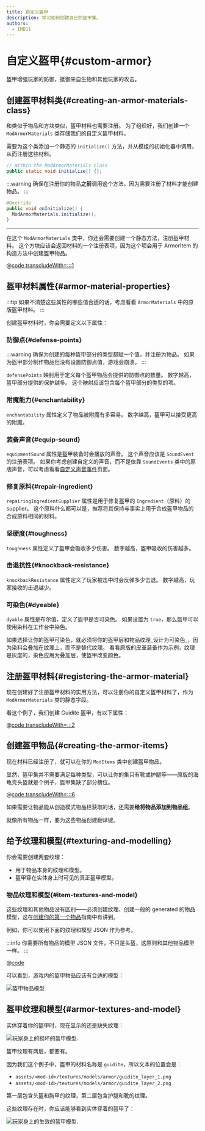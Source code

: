 ```yaml
---
title: 自定义盔甲
description: 学习如何创建自己的盔甲集。
authors:
  - IMB11
---
```


# 自定义盔甲{#custom-armor}

盔甲增强玩家的防御，抵御来自生物和其他玩家的攻击。

## 创建盔甲材料类{#creating-an-armor-materials-class}

和类似于物品和方块类似，盔甲材料也需要注册。 为了组织好，我们创建一个 `ModArmorMaterials` 类存储我们的自定义盔甲材料。

需要为这个类添加一个静态的 `initialize()` 方法，并从模组的初始化器中调用，从而注册这些材料。

```java
// Within the ModArmorMaterials class
public static void initialize() {};
```

:::warning
确保在注册你的物品**之前**调用这个方法，因为需要注册了材料才能创建物品。
:::

```java
@Override
public void onInitialize() {
  ModArmorMaterials.initialize();
}
```

---

在这个 `ModArmorMaterials` 类中，你还会需要创建一个静态方法，注册盔甲材料。 这个方块应该会返回材料的一个注册表项，因为这个项会用于 ArmorItem 的构造方法中创建盔甲物品。

@[code transcludeWith=:::1](@/reference/latest/src/main/java/com/example/docs/item/armor/ModArmorMaterials.java)

## 盔甲材料属性{#armor-material-properties}

:::tip
如果不清楚这些属性的哪些值合适的话，考虑看看 `ArmorMaterials` 中的原版盔甲材料。
:::

创建盔甲材料时，你会需要定义以下属性：

### 防御点{#defense-points}

:::warning
确保为创建的每种盔甲部分的类型都赋一个值，并注册为物品。 如果为盔甲部分制作物品但没有设置防御点值，游戏会崩溃。
:::

`defensePoints` 映射用于定义每个盔甲物品会提供的防御点的数量。 数字越高，盔甲部分提供的保护越多。 这个映射应该包含每个盔甲部分的类型的项。

### 附魔能力{#enchantability}

`enchantability` 属性定义了物品被附魔有多容易。 数字越高，盔甲可以接受更高的附魔。

### 装备声音{#equip-sound}

`equipmentSound` 属性是盔甲装备时会播放的声音。 这个声音应该是 `SoundEvent` 的注册表项。 如果你考虑创建自定义的声音，而不是依靠 `SoundEvents` 类中的原版声音，可以考虑看看[自定义声音事件](../sounds/custom)页面。

### 修复原料{#repair-ingredient}

`repairingIngredientSupplier` 属性是用于修复盔甲的 `Ingredient`（原料）的 supplier。 这个原料什么都可以是，推荐将其保持与事实上用于合成盔甲物品的合成原料相同的材料。

### 坚硬度{#toughness}

`toughness` 属性定义了盔甲会吸收多少伤害。 数字越高，盔甲吸收的伤害越多。

### 击退抗性{#knockback-resistance}

`knockbackResistance` 属性定义了玩家被击中时会反弹多少击退。 数字越高，玩家接收的击退越少。

### 可染色{#dyeable}

`dyable` 属性是布尔值，定义了盔甲是否可染色。 如果设置为 `true`，那么盔甲可以使用染料在工作台中染色。

如果选择让你的盔甲可染色，就必须将你的盔甲层和物品纹理_设计为可染色_，因为染料会叠加在纹理上，而不是替代纹理。 看看原版的皮革装备作为示例，纹理是灰度的，染色应用为叠加层，使盔甲改变颜色。

## 注册盔甲材料{#registering-the-armor-material}

现在创建好了注册盔甲材料的实用方法，可以注册你的自定义盔甲材料了，作为 `ModArmorMaterials` 类的静态字段。

看这个例子，我们创建 Guidite 盔甲，有以下属性：

@[code transcludeWith=:::2](@/reference/latest/src/main/java/com/example/docs/item/armor/ModArmorMaterials.java)

## 创建盔甲物品{#creating-the-armor-items}

现在材料已经注册了，就可以在你的 `ModItems` 类中创建盔甲物品。

显然，盔甲集并不需要满足每种类型，可以让你的集只有靴或护腿等——原版的海龟壳头盔就是个例子，盔甲集缺了部分槽位。

@[code transcludeWith=:::6](@/reference/latest/src/main/java/com/example/docs/item/ModItems.java)

如果需要让物品能从创造模式物品栏获取的话，还需要**给将物品添加到物品组**。

就像所有物品一样，要为这些物品创建翻译键。

## 给予纹理和模型{#texturing-and-modelling}

你会需要创建两套纹理：

- 用于物品本身的纹理和模型。
- 盔甲穿在实体身上时可见的真正盔甲模型。

### 物品纹理和模型{#item-textures-and-model}

这些纹理和其他物品没有区别——必须创建纹理、创建一般的 generated 的物品模型，这在[创建你的第一个物品](./first-item#adding-a-texture-and-model)指南中有讲到。

例如，你可以使用下面的纹理和模型 JSON 作为参考。

<DownloadEntry type="Item Textures" visualURL="/assets/develop/items/armor_0.png" downloadURL="/assets/develop/items/example_armor_item_textures.zip" />

:::info
你需要所有物品的模型 JSON 文件，不只是头盔，这原则和其他物品模型一样。
:::

@[code](@/reference/latest/src/main/resources/assets/fabric-docs-reference/models/item/guidite_helmet.json)

可以看到，游戏内的盔甲物品应该有合适的模型：

![盔甲物品模型](/assets/develop/items/armor_1.png)

## 盔甲纹理和模型{#armor-textures-and-model}

实体穿着你的盔甲时，现在显示的还是缺失纹理：

![玩家身上的损坏的盔甲模型](/assets/develop/items/armor_2.png).

盔甲纹理有两层，都要有。

因为我们这个例子中，盔甲的材料名称是 `guidite`，所以文本的位置会是：

- `assets/<mod-id>/textures/models/armor/guidite_layer_1.png`
- `assets/<mod-id>/textures/models/armor/guidite_layer_2.png`

<DownloadEntry type="Armor Model Textures" noVisualURL="true" downloadURL="/assets/develop/items/example_armor_layer_textures.zip" />

第一层包含头盔和胸甲的纹理，第二层包含护腿和靴的纹理。

这些纹理存在时，你应该能够看到实体穿着的盔甲了：

![玩家身上的生效的盔甲模型](/assets/develop/items/armor_3.png).
